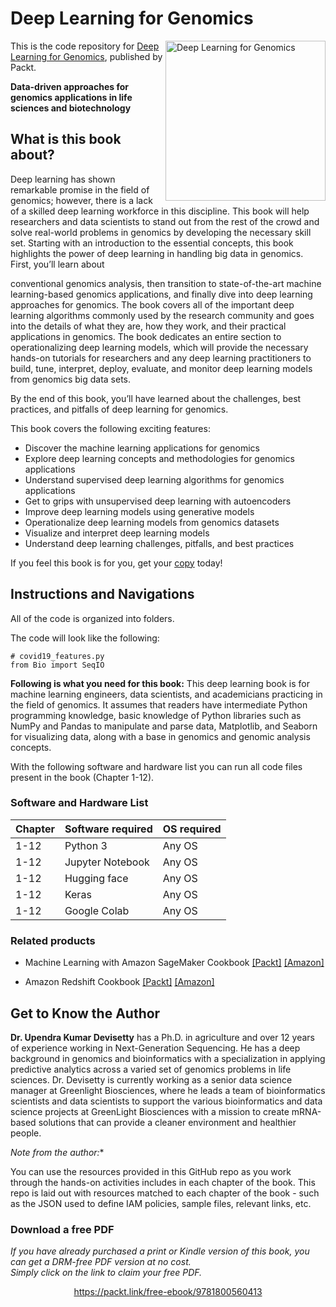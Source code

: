 # Deep Learning for Genomics

<a href="https://www.packtpub.com/product/actionable-insights-with-amazon-quicksight/9781801079297"><img src="https://m.media-amazon.com/images/I/414ZgQYBCqL.jpg" alt="Deep Learning for Genomics" height="256px" align="right"></a>

This is the code repository for [Deep Learning for Genomics](https://www.packtpub.com/product/actionable-insights-with-amazon-quicksight/9781801079297), published by Packt.

**Data-driven approaches for genomics applications in life sciences and biotechnology**

## What is this book about?

Deep learning has shown remarkable promise in the field of genomics; however, there is a lack of a skilled deep learning workforce in this discipline. This book will help researchers and data scientists to stand out from the rest of the crowd and solve real-world problems in genomics by developing the necessary skill set. Starting with an introduction to the essential concepts, this book highlights the power of deep learning in handling big data in genomics. First, you’ll learn about 

conventional genomics analysis, then transition to state-of-the-art machine learning-based genomics applications, and finally dive into deep learning approaches for genomics. The book covers all of the important deep learning algorithms commonly used by the research community and goes into the details of what they are, how they work, and their practical applications in genomics. The book dedicates an entire section to operationalizing deep learning models, which will provide the necessary hands-on tutorials for researchers and any deep learning practitioners to build, tune, interpret, deploy, evaluate, and monitor deep learning models from genomics big data sets.

By the end of this book, you’ll have learned about the challenges, best practices, and pitfalls of deep learning for genomics.

This book covers the following exciting features: 
* Discover the machine learning applications for genomics
* Explore deep learning concepts and methodologies for genomics applications
* Understand supervised deep learning algorithms for genomics applications
* Get to grips with unsupervised deep learning with autoencoders
* Improve deep learning models using generative models
* Operationalize deep learning models from genomics datasets
* Visualize and interpret deep learning models
* Understand deep learning challenges, pitfalls, and best practices

If you feel this book is for you, get your [copy](https://www.amazon.in/Deep-Learning-Genomics-methodologies-Biotechnology-ebook/dp/B0BJ5DF6QB/ref=sr_1_3?keywords=Deep+Learning+for+Genomics&qid=1667888568&sr=8-3) today!

## Instructions and Navigations
All of the code is organized into folders.

The code will look like the following:
```
# covid19_features.py
from Bio import SeqIO
```
**Following is what you need for this book:**
This deep learning book is for machine learning engineers, data scientists, and academicians practicing in the field of genomics. It assumes that readers have intermediate Python programming knowledge, basic knowledge of Python libraries such as NumPy and Pandas to manipulate and parse data, Matplotlib, and Seaborn for visualizing data, along with a base in genomics and genomic analysis concepts.

With the following software and hardware list you can run all code files present in the book (Chapter 1-12).

### Software and Hardware List

| Chapter  | Software required                                                                    | OS required                        |
| -------- | -------------------------------------------------------------------------------------| -----------------------------------|
|  	1-12	   |   Python 3                                			  | Any OS | 		
|  	1-12	   |   	Jupyter Notebook                                  			  | Any OS | 		
|  	1-12	   |   	Hugging face                                  			  | Any OS | 		
|  	1-12	   |   	Keras                                  			  | Any OS | 		
|  	1-12	   |   	Google Colab                                  			  | Any OS | 		


### Related products <Other books you may enjoy>
* Machine Learning with Amazon SageMaker Cookbook  [[Packt]](https://www.packtpub.com/product/machine-learning-with-amazon-sagemaker-cookbook/9781800567030) [[Amazon]](https://www.amazon.in/Machine-Learning-Amazon-SageMaker-Cookbook/dp/1800567030/ref=sr_1_3?keywords=Machine+Learning+with+Amazon+SageMaker+Cookbook&qid=1638759383&sr=8-3)
  
* Amazon Redshift Cookbook  [[Packt]](https://www.packtpub.com/product/amazon-redshift-cookbook/9781800569683) [[Amazon]](https://www.amazon.in/Amazon-Redshift-Cookbook-warehousing-solutions/dp/1800569688/ref=sr_1_1?keywords=Amazon+Redshift+Cookbook&qid=1638759416&sr=8-1)
  
## Get to Know the Author
**Dr. Upendra Kumar Devisetty** has a Ph.D. in agriculture and over 12 years of experience working in Next-Generation Sequencing. He has a deep background in genomics and bioinformatics with a specialization in applying predictive analytics across a varied set of genomics problems in life sciences. Dr. Devisetty is currently working as a senior data science manager at Greenlight Biosciences, where he leads a team of bioinformatics scientists and data scientists to support the various bioinformatics and data science projects at GreenLight Biosciences with a mission to create mRNA-based solutions that can provide a cleaner environment and healthier people.

*Note from the author:**

You can use the resources provided in this GitHub repo as you work through the hands-on activities includes in each chapter of the book. This repo is laid out with resources matched to each chapter of the book - such as the JSON used to define IAM policies, sample files, relevant links, etc. 
### Download a free PDF

 <i>If you have already purchased a print or Kindle version of this book, you can get a DRM-free PDF version at no cost.<br>Simply click on the link to claim your free PDF.</i>
<p align="center"> <a href="https://packt.link/free-ebook/9781800560413">https://packt.link/free-ebook/9781800560413 </a> </p>
